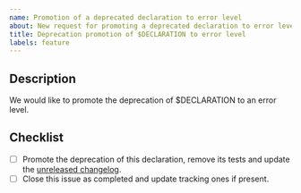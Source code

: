 ```yaml
---
name: Promotion of a deprecated declaration to error level
about: New request for promoting a deprecated declaration to error level.
title: Deprecation promotion of $DECLARATION to error level
labels: feature
---
```


## Description

We would like to promote the deprecation of $DECLARATION to an error level.

<!-- Uncomment this section if your issue depends on another one.
## Dependencies

This issue is blocked by the following ones:
- [ ] #ITEM
-->

## Checklist

- [ ] Promote the deprecation of this declaration, remove its tests and update the [unreleased changelog].
- [ ] Close this issue as completed and update tracking ones if present.

[unreleased changelog]: https://github.com/kotools/types/blob/main/CHANGELOG.md#unreleased
